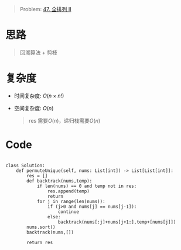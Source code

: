 > Problem: [47. 全排列 II](https://leetcode.cn/problems/permutations-ii/description/)

# 思路

> 回溯算法 + 剪枝

# 复杂度

- 时间复杂度: $O(n × n!)$

- 空间复杂度: $O(n)$
  > res 需要$O(n)$，递归栈需要$O(n)$

# Code

```Python3 []

class Solution:
    def permuteUnique(self, nums: List[int]) -> List[List[int]]:
        res = []
        def backtrack(nums,temp):
            if len(nums) == 0 and temp not in res:
                res.append(temp)
                return
            for j in range(len(nums)):
                if (j>0 and nums[j] == nums[j-1]):
                    continue
                else:
                    backtrack(nums[:j]+nums[j+1:],temp+[nums[j]])
        nums.sort()
        backtrack(nums,[])

        return res

```
